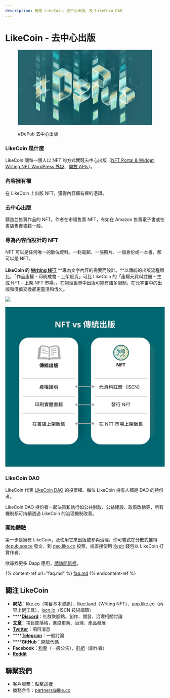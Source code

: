 ```yaml
---
description: 有關 LikeCoin、去中心出版、及 LikeCoin DAO
---
```


# LikeCoin - 去中心出版

<figure><img src=".gitbook/assets/LCF001-key visual v4.1-1.jpg" alt=""><figcaption><p>#DePub 去中心出版</p></figcaption></figure>

### LikeCoin 是什麼

LikeCoin 讓每一個人以 NFT 的方式實踐去中心出版（[NFT Portal & Widget](https://app.like.co/), [Writing NFT WordPress 外掛](https://wordpress.org/plugins/likecoin/)、[開放 APIs](https://api.like.co/)）。

### 內容擁有權

在 LikeCoin 上出版 NFT，獲得內容擁有權的憑證。

### 去中心出版

鑄造並售賣作品的 NFT。作者在市場售賣 NFT，有如在 Amazon 售賣電子書或在書店售賣書籍一般。

### 專為內容而設計的 NFT

NFT 可以是任何唯一的數位資料。一封電郵、一張照片、一個身份或一本書，都可以是 NFT。\
\
**LikeCoin 的** [**Writing NFT**](general-guides/writing-nft/) \*\*專為文字內容的需要而設計。\*\*以傳統的出版流程類比，「作品產權 - 印刷成書 - 上架販賣」可比 LikeCoin 的「產權元資料註冊 – 生成 NFT – 上架 NFT 市場」。在物理世界中出版可能有諸多限制，在元宇宙中的出版和價值交換卻更靈活和恆久。

![](.gitbook/assets/likecoin\_ad115\_writingnft\_b-01.jpeg)

![](<.gitbook/assets/image (3).png>)

### LikeCoin DAO

LikeCoin 代表 [LikeCoin DAO](https://dao.like.co/proposals) 的投票權。每位 LikeCoin 持有人都是 DAO 的持份者。

LikeCoin DAO 持份者一起決策和執行如公共財政、公益建設、政策改動等，所有機制都可持續透過 LikeCoin 的治理機制改善。

### 開始體驗

第一步是擁有 LikeCoin，及使用它來出版或參與治理。你可嘗試在分散式推特 [depub.space](https://depub.space) 發文，到 [dao.like.co](https://dao.like.co/proposals) 投票，或直接使用 [Keplr](https://chrome.google.com/webstore/detail/keplr/dmkamcknogkgcdfhhbddcghachkejeap?hl=en) 錢包以 LikeCoin 打賞作者。

欲尋找更多 Dapp 應用，[請訪問這裡](https://about.like.co/apps)。

{% content-ref url="faq.md" %}
[faq.md](faq.md)
{% endcontent-ref %}

## 關注 LikeCoin <a href="#learn-more" id="learn-more"></a>

* **網站**：[like.co](https://like.co)（項目基本資訊）、[liker.land](https://liker.land)（Writing NFT）、[app.like.co](https://app.like.co/)（內容上鏈工具）、[iscn.io](https://iscn.io/)（ISCN 技術細節）
* \*\*\*\*[**Discord**](https://discord.gg/likecoin)：社群聚腳點。創作、開發、治理相關討論
* [**文章**](https://blog.like.co/zh)：項目部落格，進度更新、治理、產品發展
* [**Twitter**](https://twitter.com/likecoin)：項目消息
* \*\*\*\*[**Telegram**](https://t.me/likecoin\_dao)：一般討論
* \*\*\*\*[**GitHub**](https://github.com/likecoin)：開放代碼
* **Facebook：**[粉專](https://www.facebook.com/Liker.Land)（一般公告），[群組](https://www.facebook.com/groups/likecoin)（創作者）
* [**Reddit**](https://www.reddit.com/r/LikeCoin/)

## 聯繫我們 <a href="#contact-us" id="contact-us"></a>

* 客戶服務：點擊[這裡](https://go.crisp.chat/chat/embed/?website\_id=5c009125-5863-4059-ba65-43f177ca33f7)
* 商務合作：partners@like.co
